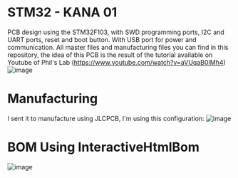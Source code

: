 # **STM32 - KANA 01**
PCB design using the STM32F103, with SWD programming ports, I2C and UART ports, reset and boot button. With USB port for power and communication.
All master files and manufacturing files you can find in this repository, the idea of this PCB is the result of the tutorial available on Youtube of Phil's Lab (https://www.youtube.com/watch?v=aVUqaB0IMh4)
![image](https://github.com/ShoDavid/STM32-V1/assets/18238334/8e615755-c71f-4f68-a5f1-7eb0a738d63a)
# Manufacturing
I sent it to manufacture using JLCPCB, I'm using this configuration:
![image](https://github.com/ShoDavid/STM32-V1/assets/18238334/a822f093-094f-4ad7-8a3f-05381fbdb6b6)
# BOM Using InteractiveHtmlBom 
![image](https://github.com/ShoDavid/STM32-V1/assets/18238334/2af021cd-1e04-4f45-9809-dc1e016a0d3f)

